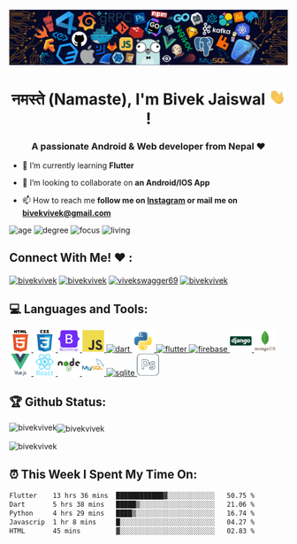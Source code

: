 ![](https://raw.githubusercontent.com/bivekvivek/bivekvivek/main/banner.png)

<h1 align="center"> नमस्ते (Namaste), I'm Bivek Jaiswal <img src="https://raw.githubusercontent.com/bivekvivek/bivekvivek/main/Hi.gif" width="30px"> ! </h1>

<h3 align="center">A passionate Android & Web developer from Nepal ❤ </h3>

- 🌱 I’m currently learning **Flutter**

- 👯 I’m looking to collaborate on **an Android/IOS App**

- 📫 How to reach me **follow me on [Instagram](https://www.instagram.com/swaggervivek) or mail me on bivekvivek@gmail.com**


![age](https://img.shields.io/badge/age-25-blue?style=for-the-badge&logo=appveyor)
![degree](https://img.shields.io/badge/degree-B.E%20ISE-green?style=for-the-badge&logo=appveyor)
![focus](https://img.shields.io/badge/focus-Flutter-blueviolet?style=for-the-badge&logo=appveyor)
![living](https://img.shields.io/badge/living-Bangalore-red?style=for-the-badge&logo=appveyor)

## Connect With Me! ❤️ :
<p align="left">
<a href="https://twitter.com/bivekvivek" target="blank"><img align="center" src="https://cdn.jsdelivr.net/npm/simple-icons@3.0.1/icons/twitter.svg" alt="bivekvivek" height="30" width="40" /></a>
<a href="https://linkedin.com/in/bivekvivek" target="blank"><img align="center" src="https://cdn.jsdelivr.net/npm/simple-icons@3.0.1/icons/linkedin.svg" alt="bivekvivek" height="30" width="40" /></a>
<a href="https://fb.com/VivekSwagger69" target="blank"><img align="center" src="https://cdn.jsdelivr.net/npm/simple-icons@3.0.1/icons/facebook.svg" alt="vivekswagger69" height="30" width="40" /></a>
<a href="https://instagram.com/swaggervivek" target="blank"><img align="center" src="https://cdn.jsdelivr.net/npm/simple-icons@3.0.1/icons/instagram.svg" alt="bivekvivek" height="30" width="40" /></a>
</p>

## 💻 Languages and Tools:
<p align="left"> <a href="https://www.w3.org/html/" target="_blank"> <img src="https://raw.githubusercontent.com/devicons/devicon/master/icons/html5/html5-original-wordmark.svg" alt="html5" width="40" height="40"/></a><a href="https://www.w3schools.com/css/" target="_blank"> <img src="https://raw.githubusercontent.com/devicons/devicon/master/icons/css3/css3-original-wordmark.svg" alt="css3" width="40" height="40"/></a><a href="https://getbootstrap.com" target="_blank"> <img src="https://raw.githubusercontent.com/devicons/devicon/master/icons/bootstrap/bootstrap-plain-wordmark.svg" alt="bootstrap" width="40" height="40"/></a><a href="https://developer.mozilla.org/en-US/docs/Web/JavaScript" target="_blank"> <img src="https://raw.githubusercontent.com/devicons/devicon/master/icons/javascript/javascript-original.svg" alt="javascript" width="40" height="40"/> </a><a href="https://dart.dev" target="_blank"> <img src="https://www.vectorlogo.zone/logos/dartlang/dartlang-icon.svg" alt="dart" width="40" height="40"/></a><a href="https://www.python.org" target="_blank"> <img src="https://raw.githubusercontent.com/devicons/devicon/master/icons/python/python-original.svg" alt="python" width="40" height="40"/> </a><a href="https://flutter.dev" target="_blank"> <img src="https://www.vectorlogo.zone/logos/flutterio/flutterio-icon.svg" alt="flutter" width="40" height="40"/> </a><a href="https://firebase.google.com/" target="_blank"> <img src="https://www.vectorlogo.zone/logos/firebase/firebase-icon.svg" alt="firebase" width="40" height="40"/> </a><a href="https://www.djangoproject.com/" target="_blank"> <img src="https://raw.githubusercontent.com/devicons/devicon/master/icons/django/django-original.svg" alt="django" width="40" height="40"/> </a> <a href="https://www.mongodb.com/" target="_blank"> <img src="https://raw.githubusercontent.com/devicons/devicon/master/icons/mongodb/mongodb-original-wordmark.svg" alt="mongodb" width="40" height="40"/> </a><a href="https://vuejs.org/" target="_blank"> <img src="https://raw.githubusercontent.com/devicons/devicon/master/icons/vuejs/vuejs-original-wordmark.svg" alt="vuejs" width="40" height="40"/> </a><a href="https://reactjs.org/" target="_blank"> <img src="https://raw.githubusercontent.com/devicons/devicon/master/icons/react/react-original-wordmark.svg" alt="react" width="40" height="40"/> </a> <a href="https://nodejs.org" target="_blank"> <img src="https://raw.githubusercontent.com/devicons/devicon/master/icons/nodejs/nodejs-original-wordmark.svg" alt="nodejs" width="40" height="40"/> </a><a href="https://www.mysql.com/" target="_blank"> <img src="https://raw.githubusercontent.com/devicons/devicon/master/icons/mysql/mysql-original-wordmark.svg" alt="mysql" width="40" height="40"/> </a><a href="https://www.sqlite.org/" target="_blank"> <img src="https://www.vectorlogo.zone/logos/sqlite/sqlite-icon.svg" alt="sqlite" width="40" height="40"/> </a><a href="https://www.photoshop.com/en" target="_blank"> <img src="https://raw.githubusercontent.com/devicons/devicon/master/icons/photoshop/photoshop-line.svg" alt="photoshop" width="40" height="40"/> </a> </p>

## 🏆 Github Status:

<p><img align="left" src="https://github-readme-stats.vercel.app/api/top-langs/?username=bivekvivek&show_icons=true&title_color=fff&icon_color=fff&text_color=fff&bg_color=30,C70039,581845" alt="bivekvivek" /> <img align="center" src="https://github-readme-stats.vercel.app/api?username=bivekvivek&show_icons=true&bg_color=30,C70039,581845&title_color=fff&text_color=fff" alt="bivekvivek" /></p>



<p><img align="center" src="https://github-readme-streak-stats.herokuapp.com/?user=bivekvivek&" alt="bivekvivek" /></p>



## ⏰ This Week I Spent My Time On: 

```text
Flutter    13 hrs 36 mins  ████████████▓░░░░░░░░░░░░   50.75 % 
Dart       5 hrs 38 mins   █████▒░░░░░░░░░░░░░░░░░░░   21.06 % 
Python     4 hrs 29 mins   ████▒░░░░░░░░░░░░░░░░░░░░   16.74 % 
Javascrip  1 hr 8 mins     █░░░░░░░░░░░░░░░░░░░░░░░░   04.27 % 
HTML       45 mins         ▓░░░░░░░░░░░░░░░░░░░░░░░░   02.83 % 
```
